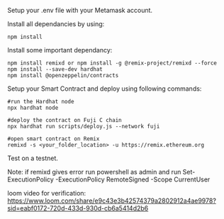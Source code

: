 Setup your .env file with your Metamask account.

Install all dependancies by using:
```shell
npm install
```

Install some important dependancy:
```shell
npm install remixd or npm install -g @remix-project/remixd --force
npm install --save-dev hardhat  
npm install @openzeppelin/contracts
```
      
Setup your Smart Contract and deploy using following commands:
```shell
#run the Hardhat node
npx hardhat node

#deploy the contract on Fuji C chain
npx hardhat run scripts/deploy.js --network fuji

#open smart contract on Remix
remixd -s <your_folder_location> -u https://remix.ethereum.org
```

Test on a testnet.

Note: if remixd gives error run powershell as admin and run Set-ExecutionPolicy -ExecutionPolicy RemoteSigned -Scope CurrentUser 

loom video for verification: https://www.loom.com/share/e9c43e3b42574379a2802912a4ae9978?sid=eabf0172-720d-433d-930d-cb6a5414d2b6
